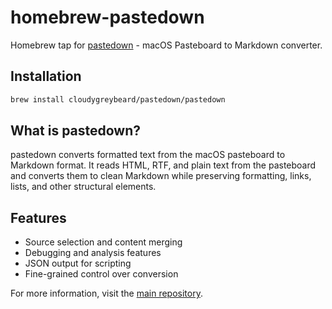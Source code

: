 # homebrew-pastedown

Homebrew tap for [pastedown](https://github.com/cloudygreybeard/pastedown) - macOS Pasteboard to Markdown converter.

## Installation

```bash
brew install cloudygreybeard/pastedown/pastedown
```

## What is pastedown?

pastedown converts formatted text from the macOS pasteboard to Markdown format. It reads HTML, RTF, and plain text from the pasteboard and converts them to clean Markdown while preserving formatting, links, lists, and other structural elements.

## Features

- Source selection and content merging
- Debugging and analysis features
- JSON output for scripting
- Fine-grained control over conversion

For more information, visit the [main repository](https://github.com/cloudygreybeard/pastedown).
